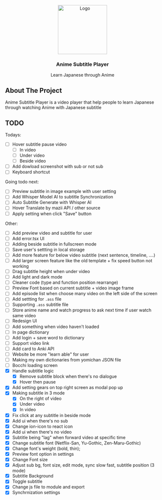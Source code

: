 <div align="center">
  <a href="https://github.com/LostArrows27/anime-subtitle-player">
    <img src="https://i.pinimg.com/736x/0a/77/ab/0a77ab9b741887432031c9d0670ac3f3.jpg" alt="Logo" width="160" height="160">
  </a>
  <h3>Anime Subtitle Player</h3>
<div>Learn Japanese through Anime</div>
</div>

## About The Project

Anime Subtitle Player is a video player that help people to learn Japanese through watching Anime with Japanese subtitle

## TODO

Todays:

- [ ] Hover subtitle pause video
  - [ ] In video
  - [ ] Under video
  - [ ] Beside video
- [ ] Add dowload screenshot with sub or not sub
- [ ] Keyboard shortcut

Going todo next:

- [ ] Preview subtitle in image example with user setting
- [ ] Add Whisper Model AI to subtitle Synchronization
- [ ] Auto Subtitle Generate with Whisper AI
- [ ] Hover Translate by mazii API / other source
- [ ] Apply setting when click "Save" button

Other:

- [ ] Add preview video and subtitle for user
- [ ] Add error.tsx UI
- [ ] Adding beside subtitle in fullscreen mode
- [ ] Save user's settting in local storage
- [ ] Add more feature for below video subtitle (next sentence, timeline, ....)
- [ ] Add larger screen feature like the old template + fix speed button not working
- [ ] Drag subtitle height when under video
- [ ] Add light and dark mode
- [ ] Cleaner code (type and function position rearrange)
- [ ] Preview Font based on current subtitle + video image frame
- [ ] Add episode list when choose many video on the left side of the screen
- [ ] Add settting for `.ass` file
- [ ] Supporting `.ass` subtitle file
- [ ] Store anime name and watch progress to ask next time if user watch same video
- [ ] Redesign UI
- [ ] Add something when video haven't loaded
- [ ] In page dictionary
- [ ] Add login + save word to dictionary
- [ ] Support video link
- [ ] Add card to Anki API
- [ ] Website be more "learn able" for user
- [ ] Making my own dictionaries from yomichan JSON file
- [ ] Bocchi loading screen
- [x] Handle subtitle logic
  - [x] Remove subtitle block when there's no dialogue
  - [x] Hover then pause
- [x] Add setting gears on top right screen as modal pop up
- [x] Making subtitle in 3 mode
  - [x] On the right of video
  - [x] Under video
  - [x] In video
- [x] Fix click at any subtitle in beside mode
- [x] Add ui when there's no sub
- [x] Change ion-icon to react icon
- [x] Add ui when there's no video
- [x] Subtitle being "lag" when forward video at specific time
- [x] Change subtitle font (Netflix-San, Yu-Gothic, Zen-Maru-Gothic)
- [x] Change font's weight (bold, thin);
- [x] Preview font option in settings
- [x] Change Font size
- [x] Adjust sub bg, font size, edit mode, sync slow fast, subtitle position (3 mode)
- [x] Subtitle Background
- [x] Toggle subtitle
- [x] Change js file to module and export
- [x] Synchrnization settings
